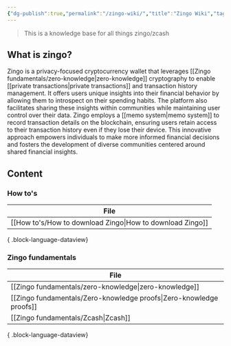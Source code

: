 ```yaml
---
{"dg-publish":true,"permalink":"/zingo-wiki/","title":"Zingo Wiki","tags":["gardenEntry"]}
---
```


> This is a knowledge base for all things zingo/zcash

## What is zingo?
Zingo is a privacy-focused cryptocurrency wallet that leverages [[Zingo fundamentals/zero-knowledge\|zero-knowledge]] cryptography to enable [[private transactions\|private transactions]] and transaction history management. It offers users unique insights into their financial behavior by allowing them to introspect on their spending habits. The platform also facilitates sharing these insights within communities while maintaining user control over their data. Zingo employs a [[memo system\|memo system]] to record transaction details on the blockchain, ensuring users retain access to their transaction history even if they lose their device. This innovative approach empowers individuals to make more informed financial decisions and fosters the development of diverse communities centered around shared financial insights.

## Content
### How to's
| File                                                         |
| ------------------------------------------------------------ |
| [[How to's/How to download Zingo\|How to download Zingo]] |

{ .block-language-dataview}

### Zingo fundamentals
| File                                                                   |
| ---------------------------------------------------------------------- |
| [[Zingo fundamentals/zero-knowledge\|zero-knowledge]]               |
| [[Zingo fundamentals/Zero-knowledge proofs\|Zero-knowledge proofs]] |
| [[Zingo fundamentals/Zcash\|Zcash]]                                 |

{ .block-language-dataview}

